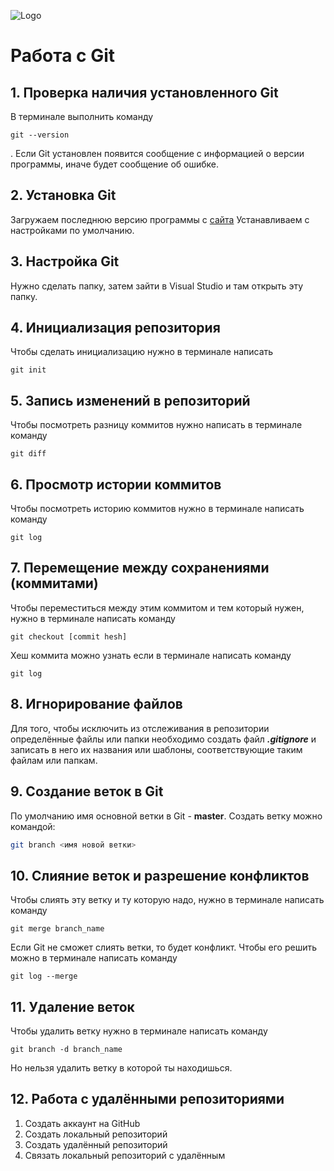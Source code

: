 ![Logo](image.png)
# Работа с Git
## 1. Проверка наличия установленного Git
В терминале выполнить команду
```
git --version
```
. Если Git установлен появится сообщение с информацией о версии программы, иначе будет сообщение об ошибке.

## 2. Установка Git
Загружаем последнюю версию программы с [сайта](https://git-scm.com/downloads)
Устанавливаем с настройками по умолчанию.

## 3. Настройка Git
Нужно сделать папку, затем зайти в Visual Studio и там открыть эту папку.

## 4. Инициализация репозитория
Чтобы сделать инициализацию нужно в терминале написать
```
git init
```

## 5. Запись изменений в репозиторий
Чтобы посмотреть разницу коммитов нужно написать в терминале команду
```
git diff
```

## 6. Просмотр истории коммитов
Чтобы посмотреть историю коммитов нужно в терминале написать команду
```
git log
```

## 7. Перемещение между сохранениями (коммитами)
Чтобы переместиться между этим коммитом и тем который нужен, нужно в терминале написать команду
```
git checkout [commit hesh]
```
Хеш коммита можно узнать если в терминале написать команду
```
git log
```

## 8. Игнорирование файлов
Для того, чтобы исключить из отслеживания в репозитории определённые файлы или папки необходимо создать файл ***.gitignore*** и записать в него их названия или шаблоны, соответствующие таким файлам или папкам.

## 9. Создание веток в Git
По умолчанию имя основной ветки в Git - **master**.
Создать ветку можно командой:
```bash
git branch <имя новой ветки>
```

## 10. Слияние веток и разрешение конфликтов
Чтобы слиять эту ветку и ту которую надо, нужно в терминале написать команду
```
git merge branch_name
```
Если Git не сможет слиять ветки, то будет конфликт. Чтобы его решить можно в терминале написать команду
```
git log --merge
```

## 11. Удаление веток
Чтобы удалить ветку нужно в терминале написать команду
```
git branch -d branch_name
```
Но нельзя удалить ветку в которой ты находишься.

## 12. Работа с удалёнными репозиториями
1. Создать аккаунт на GitHub
2. Создать локальный репозиторий
3. Создать удалённый репозиторий
4. Связать локальный репозиторий с удалённым